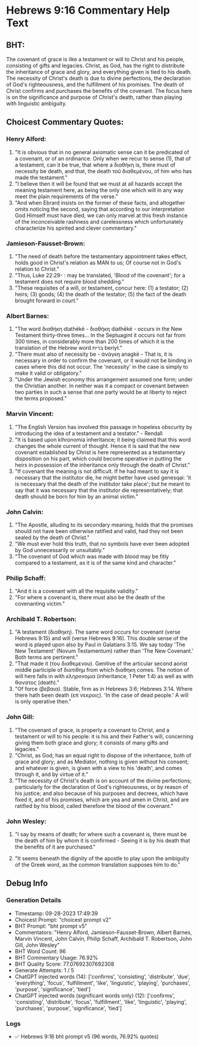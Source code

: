 # Hebrews 9:16 Commentary Help Text

## BHT:
The covenant of grace is like a testament or will to Christ and his people, consisting of gifts and legacies. Christ, as God, has the right to distribute the inheritance of grace and glory, and everything given is tied to his death. The necessity of Christ's death is due to divine perfections, the declaration of God's righteousness, and the fulfillment of his promises. The death of Christ confirms and purchases the benefits of the covenant. The focus here is on the significance and purpose of Christ's death, rather than playing with linguistic ambiguity.

## Choicest Commentary Quotes:
### Henry Alford:
1. "It is obvious that in no general axiomatic sense can it be predicated of a covenant, or of an ordinance. Only when we recur to sense (1), that of a testament, can it be true, that where a διαθήκη is, there must of necessity be death, and that, the death τοῦ διαθεμένου, of him who has made the testament." 
2. "I believe then it will be found that we must at all hazards accept the meaning testament here, as being the only one which will in any way meet the plain requirements of the verse."
3. "And when Ebrard insists on the former of these facts, and altogether omits noticing the second, saying that according to our interpretation God Himself must have died, we can only marvel at this fresh instance of the inconceivable rashness and carelessness which unfortunately characterize his spirited and clever commentary."

### Jamieson-Fausset-Brown:
1. "The need of death before the testamentary appointment takes effect, holds good in Christ's relation as MAN to us; Of course not in God's relation to Christ."
2. "Thus, Luke 22:29- : may be translated, 'Blood of the covenant'; for a testament does not require blood shedding."
3. "These requisites of a will, or testament, concur here: (1) a testator; (2) heirs; (3) goods; (4) the death of the testator; (5) the fact of the death brought forward in court."

### Albert Barnes:
1. "The word διαθήκη diathēkē - διαθήκη diathēkē - occurs in the New Testament thirty-three times... In the Septuagint it occurs not far from 300 times, in considerably more than 200 times of which it is the translation of the Hebrew word בּרית beriyt."
2. "There must also of necessity be - ἀνάγκη anagkē - That is, it is necessary in order to confirm the covenant, or it would not be binding in cases where this did not occur. The 'necessity' in the case is simply to make it valid or obligatory."
3. "Under the Jewish economy this arrangement assumed one form; under the Christian another. In neither was it a compact or covenant between two parties in such a sense that one party would be at liberty to reject the terms proposed."

### Marvin Vincent:
1. "The English Version has involved this passage in hopeless obscurity by introducing the idea of a testament and a testator." - Rendall
2. "It is based upon klhronomia inheritance; it being claimed that this word changes the whole current of thought. Hence it is said that the new covenant established by Christ is here represented as a testamentary disposition on his part, which could become operative in putting the heirs in possession of the inheritance only through the death of Christ."
3. "If covenant the meaning is not difficult. If he had meant to say it is necessary that the institutor die, he might better have used genesqai: 'it is necessary that the death of the institutor take place'; but he meant to say that it was necessary that the institutor die representatively; that death should be born for him by an animal victim."

### John Calvin:
1. "The Apostle, alluding to its secondary meaning, holds that the promises should not have been otherwise ratified and valid, had they not been sealed by the death of Christ."
2. "We must ever hold this truth, that no symbols have ever been adopted by God unnecessarily or unsuitably."
3. "The covenant of God which was made with blood may be fitly compared to a testament, as it is of the same kind and character."

### Philip Schaff:
1. "And it is a covenant with all the requisite validity."
2. "For where a covenant is, there must also be the death of the covenanting victim."

### Archibald T. Robertson:
1. "A testament  (διαθηκη). The same word occurs for covenant (verse Hebrews 9:15) and will (verse Hebrews 9:16). This double sense of the word is played upon also by Paul in Galatians 3:15. We say today 'The New Testament' (Novum Testamentum) rather than 'The New Covenant.' Both terms are pertinent."
2. "That made it  (του διαθεμενου). Genitive of the articular second aorist middle participle of διατιθημ from which διαθηκη comes. The notion of will here falls in with κληρονομια (inheritance, 1 Peter 1:4) as well as with θανατος (death)."
3. "Of force  (βεβαια). Stable, firm as in Hebrews 3:6; Hebrews 3:14. Where there hath been death  (επ νεκροις). 'In the case of dead people.' A will is only operative then."

### John Gill:
1. "The covenant of grace, is properly a covenant to Christ, and a testament or will to his people: it is his and their Father's will, concerning giving them both grace and glory; it consists of many gifts and legacies."
2. "Christ, as God, has an equal right to dispose of the inheritance, both of grace and glory; and as Mediator, nothing is given without his consent; and whatever is given, is given with a view to his 'death', and comes through it, and by virtue of it."
3. "The necessity of Christ's death is on account of the divine perfections; particularly for the declaration of God's righteousness, or by reason of his justice; and also because of his purposes and decrees, which have fixed it, and of his promises, which are yea and amen in Christ, and are ratified by his blood, called therefore the blood of the covenant."

### John Wesley:
1. "I say by means of death; for where such a covenant is, there must be the death of him by whom it is confirmed - Seeing it is by his death that the benefits of it are purchased."
 
2. "It seems beneath the dignity of the apostle to play upon the ambiguity of the Greek word, as the common translation supposes him to do."


## Debug Info
### Generation Details
- Timestamp: 09-28-2023 17:49:39
- Choicest Prompt: "choicest prompt v2"
- BHT Prompt: "bht prompt v5"
- Commentators: "Henry Alford, Jamieson-Fausset-Brown, Albert Barnes, Marvin Vincent, John Calvin, Philip Schaff, Archibald T. Robertson, John Gill, John Wesley"
- BHT Word Count: 96
- BHT Commentary Usage: 76.92%
- BHT Quality Score: 77.07692307692308
- Generate Attempts: 1 / 5
- ChatGPT injected words (14):
	['confirms', 'consisting', 'distribute', 'due', 'everything', 'focus', 'fulfillment', 'like', 'linguistic', 'playing', 'purchases', 'purpose', 'significance', 'tied']
- ChatGPT injected words (significant words only) (12):
	['confirms', 'consisting', 'distribute', 'focus', 'fulfillment', 'like', 'linguistic', 'playing', 'purchases', 'purpose', 'significance', 'tied']

### Logs
- ✅ Hebrews 9:16 bht prompt v5 (96 words, 76.92% quotes)